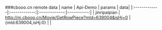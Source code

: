 ###cbooo.cn remote data
| name | Api-Demo | params | data|
|:-------------|:-------------:|:-------------:|-----------:|
| jinripaipian | http://m.cbooo.cn/Movie/GetRowPiece?mId=639004&isHj=0 | {mId:639004,isHj:0} | |
